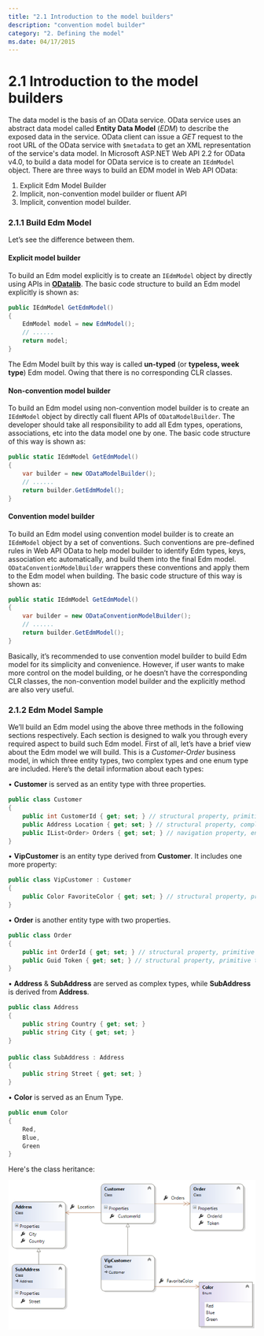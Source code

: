 ```yaml
---
title: "2.1 Introduction to the model builders"
description: "convention model builder"
category: "2. Defining the model"
ms.date: 04/17/2015
---
```

# 2.1 Introduction to the model builders

The data model is the basis of an OData service. OData service uses an abstract data model called **Entity Data Model** (*EDM*) to describe the exposed data in the service. OData client can issue a *GET* request to the root URL of the OData service with `$metadata` to get an XML representation of the service's data model. 
In Microsoft ASP.NET Web API 2.2 for OData v4.0, to build a data model for OData service is to create an `IEdmModel` object. There are three ways to build an EDM model in Web API OData:

1. Explicit Edm Model Builder
2. Implicit, non-convention model builder or fluent API
3. Implicit, convention model builder.

### 2.1.1 Build Edm Model
Let’s see the difference between them.

#### Explicit model builder
To build an Edm model explicitly is to create an `IEdmModel` object by directly using APIs in **[ODatalib](https://www.nuget.org/packages/Microsoft.OData.Core/)**. The basic code structure to build an Edm model explicitly is shown as:
```C#
public IEdmModel GetEdmModel()
{
    EdmModel model = new EdmModel();
    // ......
    return model;
}
```
The Edm Model built by this way is called **un-typed** (or **typeless, week type**) Edm model. Owing that there is no corresponding CLR classes.

#### Non-convention model builder
To build an Edm model using non-convention model builder is to create an `IEdmModel` object by directly call fluent APIs of `ODataModelBuilder`. The developer should take all responsibility to add all Edm types, operations, associations, etc into the data model one by one. The basic code structure of this way is shown as:
```C#
public static IEdmModel GetEdmModel()
{
    var builder = new ODataModelBuilder();
    // ......
    return builder.GetEdmModel();
}
```

#### Convention model builder
To build an Edm model using convention model builder is to create an `IEdmModel` object by a set of conventions. Such conventions are pre-defined rules in Web API OData to help model builder to identify Edm types, keys, association etc automatically, and build them into the final Edm model. `ODataConventionModelBuilder` wrappers these conventions and apply them to the Edm model when building. The basic code structure of this way is shown as:
```C#
public static IEdmModel GetEdmModel()
{
    var builder = new ODataConventionModelBuilder();
    // ......
    return builder.GetEdmModel();
}
```

Basically, it’s recommended to use convention model builder to build Edm model for its simplicity and convenience. However, if user wants to make more control on the model building, or he doesn’t have the corresponding CLR classes, the non-convention model builder and the explicitly method are also very useful.

### 2.1.2 Edm Model Sample 
We’ll build an Edm model using the above three methods in the following sections respectively. Each section is designed to walk you through every required aspect to build such Edm model. First of all, let’s have a brief view about the Edm model we will build.
This is a *Customer-Order* business model, in which three entity types, two complex types and one enum type are included. Here’s the detail information about each types:

• **Customer** is served as an entity type with three properties. 
```C#
public class Customer
{
    public int CustomerId { get; set; } // structural property, primitive type, key
    public Address Location { get; set; } // structural property, complex type
    public IList<Order> Orders { get; set; } // navigation property, entity type
}
```

• **VipCustomer** is an entity type derived from **Customer**. It includes one more property:
```C#
public class VipCustomer : Customer
{
    public Color FavoriteColor { get; set; } // structural property, primitive type
}
```

• **Order** is another entity type with two properties.
```C#
public class Order
{
    public int OrderId { get; set; } // structural property, primitive type, key
    public Guid Token { get; set; } // structural property, primitive type
}
```

• **Address** & **SubAddress** are served as complex types, while **SubAddress** is derived from **Address**.
```C#
public class Address
{
    public string Country { get; set; }
    public string City { get; set; }
}

public class SubAddress : Address
{
    public string Street { get; set; }
}
```

• **Color** is served as an Enum Type.
```C#
public enum Color
{
    Red,
    Blue,
    Green
}
```

Here's the class heritance:

![](../assets/02-01-customer-order.png)


